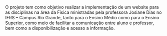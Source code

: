 O projeto tem como objetivo realizar a implementação de um website para as disciplinas na área da Física ministradas pela professora Josiane Dias no IFRS – Campus Rio Grande, tanto para o Ensino Médio como para o Ensino Superior, como meio de facilitar a comunicação entre aluno e professor, bem como a disponibilização e acesso a informação.
